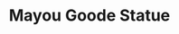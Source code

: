 ---
pid: FS365
title: Mayou Goode Statue
location_transcription: Around City Hall
zipcode: '19144'
outside_phl: 
neighborhood: Germantown
age: '66'
age_range: 60-69
instagram: 
image_file_name: FS_365.jpg
proposal_transcription: Statue
topic: Unknown
topic_summary: '0'
type: Sculpture Statue
keywords_other: 
credit: Irwin Travis
image_labels: 
twitter: 
facebook: 
permalink: "/monuments/fs365/"
layout: item-page
---